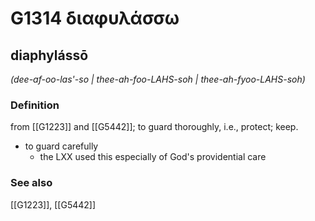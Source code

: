 # G1314 διαφυλάσσω

## diaphylássō

_(dee-af-oo-las'-so | thee-ah-foo-LAHS-soh | thee-ah-fyoo-LAHS-soh)_

### Definition

from [[G1223]] and [[G5442]]; to guard thoroughly, i.e., protect; keep.

- to guard carefully
  - the LXX used this especially of God's providential care

### See also

[[G1223]], [[G5442]]

